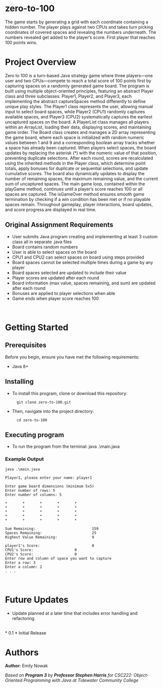 # zero-to-100
The game starts by generating a grid with each coordinate containing a hidden number. The player plays against two CPUs and takes turn picking coordinates of covered spaces and revealing the numbers underneath. The numbers revealed get added to the player’s score. First player that reaches 100 points wins.

# Project Overview
Zero to 100 is a turn-based Java strategy game where three players—one user and two CPUs—compete to reach a total score of 100 points first by capturing spaces on a randomly generated game board. The program is built using multiple object-oriented principles, featuring an abstract Player class and three subclasses: Player1, Player2, and Player3, each implementing the abstract captureSpaces method differently to define unique play styles. The Player1 class represents the user, allowing manual input to select board spaces, while Player2 (CPU1) randomly captures available spaces, and Player3 (CPU2) systematically captures the earliest uncaptured spaces on the board. A PlayerList class manages all players within an ArrayList, loading their data, displaying scores, and maintaining game order. The Board class creates and manages a 2D array representing the game board, where each space is initialized with random numeric values between 1 and 9 and a corresponding boolean array tracks whether a space has already been captured. When players select spaces, the board updates by replacing the asterisk (*) with the numeric value of that position, preventing duplicate selections. After each round, scores are recalculated using the inherited methods in the Player class, which determine point totals, apply bonuses for duplicate or sequential selections, and update cumulative scores. The board also dynamically updates to display the number of remaining spaces, the maximum remaining value, and the current sum of uncaptured spaces. The main game loop, contained within the playGame method, continues until a player’s score reaches 100 or all spaces are captured. The isGameOver method ensures smooth game termination by checking if a win condition has been met or if no playable spaces remain. Throughout gameplay, player interactions, board updates, and score progress are displayed in real time.

## Original Assignment Requirements
* User submits Java program creating and implementing at least 3 custom class all in separate .java files 
* Board contains random numbers 
* User is able to select spaces on the board 
* CPU1 and CPU2 can select spaces on board using steps provided 
* Board spaces cannot be selected multiple times during a game by any player 
* Board spaces selected are updated to include their value 
* Player scores are updated after each round 
* Board information (max value, spaces remaining, and sum) are updated after each round 
* Bonuses are applied to player selections when able
* Game ends when player score reaches 100 


<br />

# Getting Started
## Prerequisites

Before you begin, ensure you have met the following requirements:
* Java 8+

## Installing

* To install this program, clone or download this repository:

        git clone zero-to-100.git

* Then, navigate into the project directory:

        cd zero-to-100


## Executing program
* To run the program from the terminal:
        java .\main.java

### Example Output
```java .\main.java```
```
Player1, please enter your name: player1

Enter game board dimensions (minimum 5x5)
Enter number of rows: 5
Enter number of columns: 5

*       *       *       *       *
*       *       *       *       *
*       *       *       *       *
*       *       *       *       *
*       *       *       *       *

Sum Remaining:                          159
Spaces Remaining:                       25
Highest Value Remaining:                9

player1's Score:                        0
CPU1's Score:                   0
CPU2's Score:                   0
Enter row and column of space you want to capture
Enter a row: 3
Enter a column: 2
. . .
```


<br />

# Future Updates

* Update planned at a later time that includes error handling and refactoring
<br />
* 0.1
    * Initial Release

<br />

# Authors

**Author:** Emily Nowak

*Based on **Program 3** by **Professor Stephen Harris** for CSC222: Object-Oriented Programming with Java at Tidewater Community College*

<br />